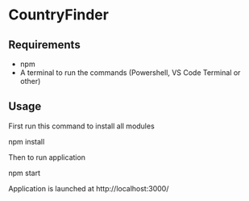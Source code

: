 # CountryFinder

## Requirements

* npm
* A terminal to run the commands (Powershell, VS Code Terminal or other)

## Usage

First run this command to install all modules

  npm install
  
Then to run application

  npm start
  
 Application is launched at http://localhost:3000/
